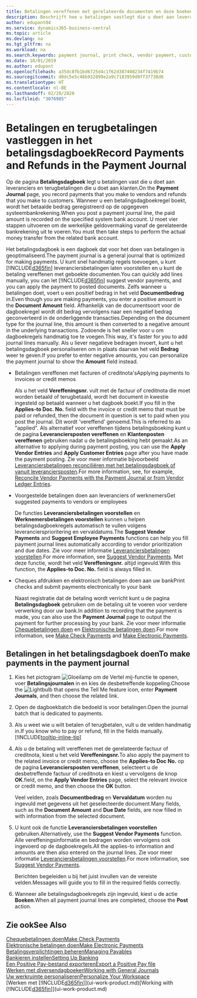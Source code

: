 ```yaml
---
title: Betalingen vereffenen met gerelateerde documenten en deze boeken | Microsoft Docs
description: Beschrijft hoe u betalingen vastlegt die u doet aan leveranciers en terugbetalingen die u doet aan klanten.
author: edupont04
ms.service: dynamics365-business-central
ms.topic: article
ms.devlang: na
ms.tgt_pltfrm: na
ms.workload: na
ms.search.keywords: payment journal, print check, vendor payment, customer refund, creditor, debt, balance due, AP
ms.date: 10/01/2019
ms.author: edupont
ms.openlocfilehash: a35dc8fb1bd6725d4c1f62d387408234f7419b74
ms.sourcegitcommit: d0dc5e5c46b932899e2a9c7183959d0ff37738d6
ms.translationtype: HT
ms.contentlocale: nl-BE
ms.lasthandoff: 02/20/2020
ms.locfileid: "3076985"
---
```

# <a name="record-payments-and-refunds-in-the-payment-journal"></a><span data-ttu-id="b4e30-103">Betalingen en terugbetalingen vastleggen in het betalingsdagboek</span><span class="sxs-lookup"><span data-stu-id="b4e30-103">Record Payments and Refunds in the Payment Journal</span></span>

<span data-ttu-id="b4e30-104">Op de pagina **Betalingsdagboek** legt u betalingen vast die u doet aan leveranciers en terugbetalingen die u doet aan klanten.</span><span class="sxs-lookup"><span data-stu-id="b4e30-104">On the **Payment Journal** page, you record payments that you make to vendors and refunds that you make to customers.</span></span> <span data-ttu-id="b4e30-105">Wanneer u een betalingsdagboekregel boekt, wordt het betaalde bedrag geregistreerd op de opgegeven systeembankrekening.</span><span class="sxs-lookup"><span data-stu-id="b4e30-105">When you post a payment journal line, the paid amount is recorded on the specified system bank account.</span></span> <span data-ttu-id="b4e30-106">U moet vier stappen uitvoeren om de werkelijke geldovermaking vanaf de gerelateerde bankrekening uit te voeren.</span><span class="sxs-lookup"><span data-stu-id="b4e30-106">You must then take steps to perform the actual money transfer from the related bank account.</span></span>  

<span data-ttu-id="b4e30-107">Het betalingsdagboek is een dagboek dat voor het doen van betalingen is geoptimaliseerd.</span><span class="sxs-lookup"><span data-stu-id="b4e30-107">The payment journal is a general journal that is optimized for making payments.</span></span> <span data-ttu-id="b4e30-108">U kunt snel handmatig regels toevoegen, u kunt [!INCLUDE[d365fin](includes/d365fin_md.md)] leveranciersbetalingen laten voorstellen en u kunt de betaling vereffenen met geboekte documenten.</span><span class="sxs-lookup"><span data-stu-id="b4e30-108">You can quickly add lines manually, you can let [!INCLUDE[d365fin](includes/d365fin_md.md)] suggest vendor payments, and you can apply the payment to posted documents.</span></span> <span data-ttu-id="b4e30-109">Zelfs wanneer u betalingen doet, voert u een positief bedrag in het veld **Documentbedrag** in.</span><span class="sxs-lookup"><span data-stu-id="b4e30-109">Even though you are making payments, you enter a positive amount in the **Document Amount** field.</span></span> <span data-ttu-id="b4e30-110">Afhankelijk van de documentsoort voor de dagboekregel wordt dit bedrag vervolgens naar een negatief bedrag geconverteerd in de onderliggende transacties.</span><span class="sxs-lookup"><span data-stu-id="b4e30-110">Depending on the document type for the journal line, this amount is then converted to a negative amount in the underlying transactions.</span></span> <span data-ttu-id="b4e30-111">Zodoende is het sneller voor u om dagboekregels handmatig toe te voegen.</span><span class="sxs-lookup"><span data-stu-id="b4e30-111">This way, it's faster for you to add journal lines manually.</span></span> <span data-ttu-id="b4e30-112">Als u liever negatieve bedragen invoert, kunt u het betalingsdagboek personaliseren om in plaats daarvan het veld **Bedrag** weer te geven.</span><span class="sxs-lookup"><span data-stu-id="b4e30-112">If you prefer to enter negative amounts, you can personalize the payment journal to show the **Amount** field instead.</span></span>  

- <span data-ttu-id="b4e30-113">Betalingen vereffenen met facturen of creditnota's</span><span class="sxs-lookup"><span data-stu-id="b4e30-113">Applying payments to invoices or credit memos</span></span>

    <span data-ttu-id="b4e30-114">Als u het veld **Vereffeningsnr.** vult met de factuur of creditnota die moet worden betaald of terugbetaald, wordt het document in kwestie ingesteld op betaald wanneer u het dagboek boekt.</span><span class="sxs-lookup"><span data-stu-id="b4e30-114">If you fill in the **Applies-to Doc. No.** field with the invoice or credit memo that must be paid or refunded, then the document in question is set to paid when you post the journal.</span></span> <span data-ttu-id="b4e30-115">Dit wordt 'vereffend' genoemd.</span><span class="sxs-lookup"><span data-stu-id="b4e30-115">This is referred to as "applied".</span></span> <span data-ttu-id="b4e30-116">Als alternatief voor vereffenen tijdens betalingsboeking kunt u de pagina **Leveranciersposten vereffenen** en **Klantenposten vereffenen** gebruiken nadat u de betalingsboeking hebt gemaakt.</span><span class="sxs-lookup"><span data-stu-id="b4e30-116">As an alternative to applying during payment posting, you can use the **Apply Vendor Entries** and **Apply Customer Entries** page after you have made the payment posting.</span></span> <span data-ttu-id="b4e30-117">Zie voor meer informatie bijvoorbeeld [Leveranciersbetalingen reconciliëren met het betalingsdagboek of vanuit leveranciersposten](payables-how-apply-purchase-transactions-manually.md).</span><span class="sxs-lookup"><span data-stu-id="b4e30-117">For more information, see, for example, [Reconcile Vendor Payments with the Payment Journal or from Vendor Ledger Entries](payables-how-apply-purchase-transactions-manually.md).</span></span>  

- <span data-ttu-id="b4e30-118">Voorgestelde betalingen doen aan leveranciers of werknemers</span><span class="sxs-lookup"><span data-stu-id="b4e30-118">Get suggested payments to vendors or employees</span></span>

    <span data-ttu-id="b4e30-119">De functies **Leveranciersbetalingen voorstellen** en **Werknemersbetalingen voorstellen** kunnen u helpen betalingsdagboekregels automatisch te vullen volgens leveranciersprioritering en vervaldatums.</span><span class="sxs-lookup"><span data-stu-id="b4e30-119">The **Suggest Vendor Payments** and **Suggest Employee Payments** functions can help you fill payment journal lines automatically according to vendor prioritization and due dates.</span></span> <span data-ttu-id="b4e30-120">Zie voor meer informatie [Leveranciersbetalingen voorstellen](payables-how-suggest-vendor-payments.md).</span><span class="sxs-lookup"><span data-stu-id="b4e30-120">For more information, see [Suggest Vendor Payments](payables-how-suggest-vendor-payments.md).</span></span> <span data-ttu-id="b4e30-121">Met deze functie, wordt het veld **Vereffeningsnr.** altijd ingevuld.</span><span class="sxs-lookup"><span data-stu-id="b4e30-121">With this function, the **Applies-to Doc. No.** field is always filled in.</span></span>  

- <span data-ttu-id="b4e30-122">Cheques afdrukken en elektronisch betalingen doen aan uw bank</span><span class="sxs-lookup"><span data-stu-id="b4e30-122">Print checks and submit payments electronically to your bank</span></span>

    <span data-ttu-id="b4e30-123">Naast registratie dat de betaling wordt verricht kunt u de pagina **Betalingsdagboek** gebruiken om de betaling uit te voeren voor verdere verwerking door uw bank.</span><span class="sxs-lookup"><span data-stu-id="b4e30-123">In addition to recording that the payment is made, you can also use the **Payment Journal** page to output the payment for further processing by your bank.</span></span> <span data-ttu-id="b4e30-124">Zie voor meer informatie [Chequebetalingen doen](payables-how-work-checks.md) en [Elektronische betalingen doen](finance-make-payments-with-bank-data-conversion-service-or-sepa-credit-transfer.md#exporting-payments-to-a-bank-file).</span><span class="sxs-lookup"><span data-stu-id="b4e30-124">For more information, see [Make Check Payments](payables-how-work-checks.md) and [Make Electronic Payments](finance-make-payments-with-bank-data-conversion-service-or-sepa-credit-transfer.md#exporting-payments-to-a-bank-file).</span></span>  

## <a name="to-make-payments-in-the-payment-journal"></a><span data-ttu-id="b4e30-125">Betalingen in het betalingsdagboek doen</span><span class="sxs-lookup"><span data-stu-id="b4e30-125">To make payments in the payment journal</span></span>

1. <span data-ttu-id="b4e30-126">Kies het pictogram ![Gloeilamp om de Vertel mij-functie te openen](media/ui-search/search_small.png "Vertel me wat u wilt doen"), voer **Betalingsjournalen** in en kies de desbetreffende koppeling.</span><span class="sxs-lookup"><span data-stu-id="b4e30-126">Choose the ![Lightbulb that opens the Tell Me feature](media/ui-search/search_small.png "Tell me what you want to do") icon, enter **Payment Journals**, and then choose the related link.</span></span>
2. <span data-ttu-id="b4e30-127">Open de dagboekbatch die bedoeld is voor betalingen.</span><span class="sxs-lookup"><span data-stu-id="b4e30-127">Open the journal batch that is dedicated to payments.</span></span>
3. <span data-ttu-id="b4e30-128">Als u weet wie u wilt betalen of terugbetalen, vult u de velden handmatig in.</span><span class="sxs-lookup"><span data-stu-id="b4e30-128">If you know who to pay or refund, fill in the fields manually.</span></span> [!INCLUDE[tooltip-inline-tip](includes/tooltip-inline-tip_md.md)]
4. <span data-ttu-id="b4e30-129">Als u de betaling wilt vereffenen met de gerelateerde factuur of creditnota, kiest u het veld **Vereffeningsnr.**</span><span class="sxs-lookup"><span data-stu-id="b4e30-129">To also apply the payment to the related invoice or credit memo, choose the **Applies-to Doc No.**</span></span> <span data-ttu-id="b4e30-130">op de pagina **Leveranciersposten vereffenen**, selecteert u de desbetreffende factuur of creditnota en kiest u vervolgens de knop **OK**.</span><span class="sxs-lookup"><span data-stu-id="b4e30-130">field, on the **Apply Vendor Entries** page, select the relevant invoice or credit memo, and then choose the **OK** button.</span></span>

    <span data-ttu-id="b4e30-131">Veel velden, zoals **Documentbedrag** en **Vervaldatum** worden nu ingevuld met gegevens uit het geselecteerde document.</span><span class="sxs-lookup"><span data-stu-id="b4e30-131">Many fields, such as the **Document Amount** and **Due Date** fields, are now filled in with information from the selected document.</span></span>
5. <span data-ttu-id="b4e30-132">U kunt ook de functie **Leveranciersbetalingen voorstellen** gebruiken.</span><span class="sxs-lookup"><span data-stu-id="b4e30-132">Alternatively, use the **Suggest Vendor Payments** function.</span></span> <span data-ttu-id="b4e30-133">Alle vereffeningsinformatie en bedragen worden vervolgens ook ingevoerd op de dagboekregels.</span><span class="sxs-lookup"><span data-stu-id="b4e30-133">All the applies-to information and amounts are then also entered on the journal lines.</span></span> <span data-ttu-id="b4e30-134">Zie voor meer informatie [Leveranciersbetalingen voorstellen](payables-how-suggest-vendor-payments.md).</span><span class="sxs-lookup"><span data-stu-id="b4e30-134">For more information, see [Suggest Vendor Payments](payables-how-suggest-vendor-payments.md).</span></span>

    <span data-ttu-id="b4e30-135">Berichten begeleiden u bij het juist invullen van de vereiste velden.</span><span class="sxs-lookup"><span data-stu-id="b4e30-135">Messages will guide you to fill in the required fields correctly.</span></span>
6.  <span data-ttu-id="b4e30-136">Wanneer alle betalingsdagboekregels zijn ingevuld, kiest u de actie **Boeken**.</span><span class="sxs-lookup"><span data-stu-id="b4e30-136">When all payment journal lines are completed, choose the **Post** action.</span></span>

## <a name="see-also"></a><span data-ttu-id="b4e30-137">Zie ook</span><span class="sxs-lookup"><span data-stu-id="b4e30-137">See Also</span></span>
[<span data-ttu-id="b4e30-138">Chequebetalingen doen</span><span class="sxs-lookup"><span data-stu-id="b4e30-138">Make Check Payments</span></span>](payables-how-work-checks.md)  
[<span data-ttu-id="b4e30-139">Elektronische betalingen doen</span><span class="sxs-lookup"><span data-stu-id="b4e30-139">Make Electronic Payments</span></span>](finance-make-payments-with-bank-data-conversion-service-or-sepa-credit-transfer.md#exporting-payments-to-a-bank-file)  
[<span data-ttu-id="b4e30-140">Betalingsverplichtingen beheren</span><span class="sxs-lookup"><span data-stu-id="b4e30-140">Managing Payables</span></span>](payables-manage-payables.md)  
[<span data-ttu-id="b4e30-141">Bankieren instellen</span><span class="sxs-lookup"><span data-stu-id="b4e30-141">Setting Up Banking</span></span>](bank-setup-banking.md)  
[<span data-ttu-id="b4e30-142">Een Positive Pay-bestand exporteren</span><span class="sxs-lookup"><span data-stu-id="b4e30-142">Export a Positive Pay file</span></span>](finance-how-positive-pay.md)  
[<span data-ttu-id="b4e30-143">Werken met diversendagboeken</span><span class="sxs-lookup"><span data-stu-id="b4e30-143">Working with General Journals</span></span>](ui-work-general-journals.md)  
[<span data-ttu-id="b4e30-144">Uw werkruimte personaliseren</span><span class="sxs-lookup"><span data-stu-id="b4e30-144">Personalize Your Workspace</span></span>](ui-personalization-user.md)  
<span data-ttu-id="b4e30-145">[Werken met [!INCLUDE[d365fin](includes/d365fin_md.md)]](ui-work-product.md)</span><span class="sxs-lookup"><span data-stu-id="b4e30-145">[Working with [!INCLUDE[d365fin](includes/d365fin_md.md)]](ui-work-product.md)</span></span>  
